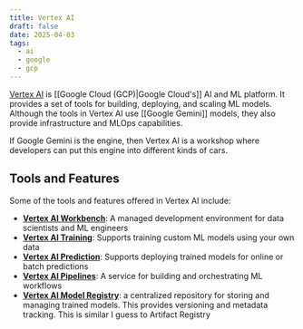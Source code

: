 ```yaml
---
title: Vertex AI
draft: false
date: 2025-04-03
tags:
  - ai
  - google
  - gcp
---
```

[Vertex AI](https://cloud.google.com/vertex-ai?hl=en) is [[Google Cloud (GCP)|Google Cloud's]] AI and ML platform. It provides a set of tools for building, deploying, and scaling ML models. Although the tools in Vertex AI use [[Google Gemini]] models, they also provide infrastructure and MLOps capabilities.

If Google Gemini is the engine, then Vertex AI is a workshop where developers can put this engine into different kinds of cars.

## Tools and Features

Some of the tools and features offered in Vertex AI include:

- **[Vertex AI Workbench](https://cloud.google.com/vertex-ai/docs/workbench/introduction)**: A managed development environment for data scientists and ML engineers
- **[Vertex AI Training](https://cloud.google.com/vertex-ai/docs/training/overview)**: Supports training custom ML models using your own data
- **[Vertex AI Prediction](https://cloud.google.com/vertex-ai/docs/predictions/overview)**: Supports deploying trained models for online or batch predictions
- **[Vertex AI Pipelines](https://cloud.google.com/vertex-ai/docs/pipelines/introduction)**: A service for building and orchestrating ML workflows
- **[Vertex AI Model Registry](https://cloud.google.com/vertex-ai/docs/model-registry/introduction)**: a centralized repository for storing and managing trained models. This provides versioning and metadata tracking. This is similar I guess to Artifact Registry